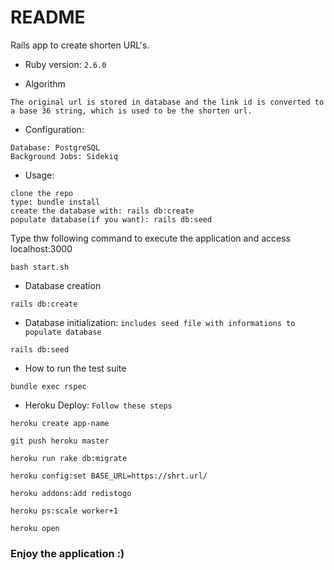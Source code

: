 # README

Rails app to create shorten URL's.

* Ruby version:
`2.6.0`

* Algorithm
```
The original url is stored in database and the link id is converted to a base 36 string, which is used to be the shorten url.
```

* Configuration:
```
Database: PostgreSQL
Background Jobs: Sidekiq
```

* Usage:
```
clone the repo
type: bundle install
create the database with: rails db:create
populate database(if you want): rails db:seed
```
Type thw following command to execute the application and access localhost:3000
```
bash start.sh
```

* Database creation
```
rails db:create
```

* Database initialization: `includes seed file with informations to populate database`
```
rails db:seed
```
* How to run the test suite
```
bundle exec rspec
```

* Heroku Deploy: `Follow these steps`
```
heroku create app-name
```
```
git push heroku master
```
```
heroku run rake db:migrate
```
```
heroku config:set BASE_URL=https://shrt.url/
```
```
heroku addons:add redistogo
```
```
heroku ps:scale worker+1
```
```
heroku open
```
### Enjoy the application :)
